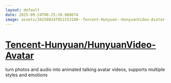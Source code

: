 ```yaml
---
layout: default
date: 2025-09-24T06:25:10.088674
image: assets/20250924T052253100--Tencent-Hunyuan--HunyuanVideo-Avatar--20250924T055712720--cropped.png
---
```


# [Tencent-Hunyuan/HunyuanVideo-Avatar](https://github.com/Tencent-Hunyuan/HunyuanVideo-Avatar)

turn photos and audio into animated talking avatar videos, supports multiple styles and emotions
